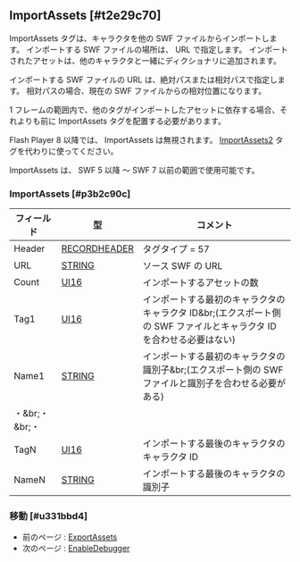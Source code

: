 ## ImportAssets [#t2e29c70]

ImportAssets タグは、キャラクタを他の SWF ファイルからインポートします。
インポートする SWF ファイルの場所は、 URL で指定します。
インポートされたアセットは、他のキャラクタと一緒にディクショナリに追加されます。

インポートする SWF ファイルの URL は、絶対パスまたは相対パスで指定します。
相対パスの場合、現在の SWF ファイルからの相対位置になります。

1 フレームの範囲内で、他のタグがインポートしたアセットに依存する場合、それよりも前に ImportAssets タグを配置する必要があります。

Flash Player 8 以降では、 ImportAssets は無視されます。
[ImportAssets2](制御タグ_ImportAssets2) タグを代わりに使ってください。

ImportAssets は、 SWF 5 以降 ～ SWF 7 以前の範囲で使用可能です。


### ImportAssets [#p3b2c90c]

|フィールド|型|コメント|
| --- | --- | --- |
|Header|[RECORDHEADER](SWFの構造要約_タグのフォーマット)|タグタイプ = 57|
|URL|[STRING](基本的なデータ型_文字列の値)|ソース SWF の URL|
|Count|[UI16](基本的なデータ型_整数型とバイトオーダー)|インポートするアセットの数|
|Tag1|[UI16](基本的なデータ型_整数型とバイトオーダー)|インポートする最初のキャラクタのキャラクタ ID&br;(エクスポート側の SWF ファイルとキャラクタ ID を合わせる必要はない)|
|Name1|[STRING](基本的なデータ型_文字列の値)|インポートする最初のキャラクタの識別子&br;(エクスポート側の SWF ファイルと識別子を合わせる必要がある)|
|・&br;・&br;・|||
|TagN|[UI16](基本的なデータ型_整数型とバイトオーダー)|インポートする最後のキャラクタのキャラクタ ID|
|NameN|[STRING](基本的なデータ型_文字列の値)|インポートする最後のキャラクタの識別子|

### 移動 [#u331bbd4]
* 前のページ : [ExportAssets](制御タグ_ExportAssets)
* 次のページ : [EnableDebugger](制御タグ_EnableDebugger)
